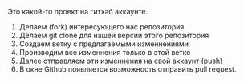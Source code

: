 Это какой-то проект на гитхаб аккаунте.


1. Делаем (fork) интересующего нас репозитория.
2. Делаем git clone для нашей версии этого репозитория
3. Создаем ветку с предлагаемыми изменнениями
4. Производим все изменнения только в этой ветке
5. Далее отправляем эти изменнения на свой аккаунт (push)
6. В окне Github появляется возможность отправить pull request.
